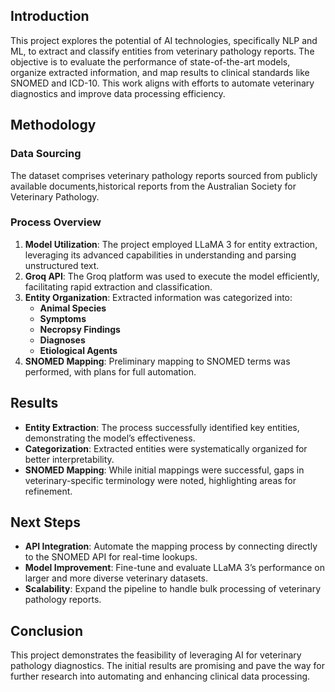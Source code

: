 ## Introduction

This project explores the potential of AI technologies, specifically NLP and ML, to extract and classify entities from veterinary pathology reports. The objective is to evaluate the performance of state-of-the-art models, organize extracted information, and map results to clinical standards like SNOMED and ICD-10. This work aligns with efforts to automate veterinary diagnostics and improve data processing efficiency.

## Methodology

### Data Sourcing

The dataset comprises veterinary pathology reports sourced from publicly available documents,historical reports from the Australian Society for Veterinary Pathology.

### Process Overview

1. **Model Utilization**: The project employed LLaMA 3 for entity extraction, leveraging its advanced capabilities in understanding and parsing unstructured text.
2. **Groq API**: The Groq platform was used to execute the model efficiently, facilitating rapid extraction and classification.
3. **Entity Organization**: Extracted information was categorized into:
   - **Animal Species**
   - **Symptoms**
   - **Necropsy Findings**
   - **Diagnoses**
   - **Etiological Agents**
4. **SNOMED Mapping**: Preliminary mapping to SNOMED terms was performed, with plans for full automation.

## Results

- **Entity Extraction**: The process successfully identified key entities, demonstrating the model’s effectiveness.
- **Categorization**: Extracted entities were systematically organized for better interpretability.
- **SNOMED Mapping**: While initial mappings were successful, gaps in veterinary-specific terminology were noted, highlighting areas for refinement.

## Next Steps

- **API Integration**: Automate the mapping process by connecting directly to the SNOMED API for real-time lookups.
- **Model Improvement**: Fine-tune and evaluate LLaMA 3’s performance on larger and more diverse veterinary datasets.
- **Scalability**: Expand the pipeline to handle bulk processing of veterinary pathology reports.

## Conclusion

This project demonstrates the feasibility of leveraging AI for veterinary pathology diagnostics. The initial results are promising and pave the way for further research into automating and enhancing clinical data processing.
